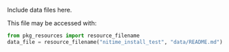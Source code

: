 Include data files here.

This file may be accessed with:

```Python
from pkg_resources import resource_filename
data_file = resource_filename("nitime_install_test", "data/README.md")
```
